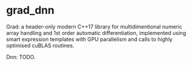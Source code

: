 # grad_dnn
Grad: a header-only modern C++17 library
for multidimentional numeric array handling and 1st order automatic differentiation,
implemented using smart expression templates with GPU parallelism
and calls to highly optimised cuBLAS routines.

Dnn: TODO.
